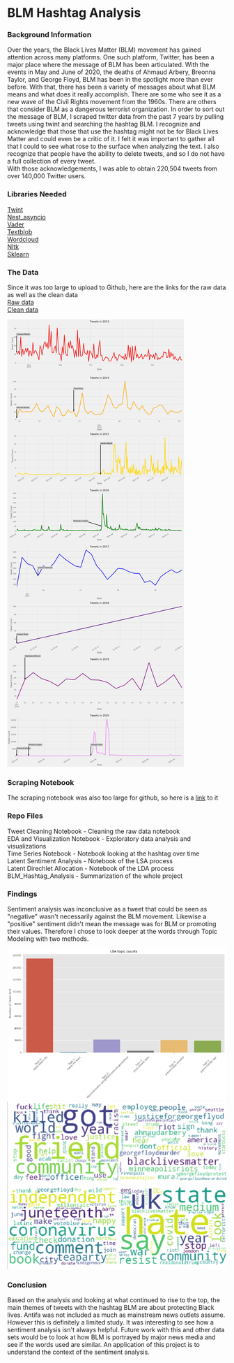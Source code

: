 # BLM Hashtag Analysis

### Background Information
Over the years, the Black Lives Matter (BLM) movement has gained attention across many platforms. One such platform, Twitter, has been a major place where the message of BLM has been articulated. With the events in May and June of 2020, the deaths of Ahmaud Arbery, Breonna Taylor, and George Floyd, BLM has been in the spotlight more than ever before. With that, there has been a variety of messages about what BLM means and what does it really accomplish. There are some who see it as a new wave of the Civil Rights movement from the 1960s. There are others that consider BLM as a dangerous terrorist organization. In order to sort out the message of BLM, I scraped twitter data from the past 7 years by pulling tweets using twint and searching the hashtag BLM.
I recognize and acknowledge that those that use the hashtag might not be for Black Lives Matter and could even be a critic of it. I felt it was important to gather all that I could to see what rose to the surface when analyzing the text. I also recognize that people have the ability to delete tweets, and so I do not have a full collection of every tweet. <br />
With those acknowledgements, I was able to obtain 220,504 tweets from over 140,000 Twitter users. 

### Libraries Needed
[Twint](https://pypi.org/project/twint/) <br />
[Nest_asyncio](https://pypi.org/project/nest-asyncio/) <br />
[Vader](https://pypi.org/project/vader-sentiment/) <br />
[Textblob](https://pypi.org/project/textblob/) <br />
[Wordcloud](https://pypi.org/project/wordcloud/) <br />
[Nltk](https://pypi.org/project/nltk/) <br />
[Sklearn](https://pypi.org/project/sklearn/) <br />

### The Data
Since it was too large to upload to Github, here are the links for the raw data as well as the clean data <br />
[Raw data](https://drive.google.com/drive/folders/15CaXeeJ8ned9FVKYocex9lPPSOnWqZ5B?usp=sharing) <br />
[Clean data](https://drive.google.com/file/d/1kPipsvCNzIIchTUzEt7NH4nrXxelIJvb/view?usp=sharing) <br />

![picture of a graph showing tweets over the years with the hashtag blm](https://github.com/roweyerboat/Capstone_Project/blob/master/Tweets%20over%20time.jpg)
<br />
### Scraping Notebook
The scraping notebook was also too large for github, so here is a [link](https://drive.google.com/file/d/165vOvt2XrFNWwK0m2iZSz35KV4PojxRc/view?usp=sharing) to it

### Repo Files
Tweet Cleaning Notebook - Cleaning the raw data notebook <br />
EDA and Visualization Notebook - Exploratory data analysis and visualizations <br />
Time Series Notebook - Notebook looking at the hashtag over time <br />
Latent Sentiment Analysis - Notebook of the LSA process <br />
Latent Direchlet Allocation - Notebook of the LDA process <br />
BLM_Hashtag_Analysis - Summarization of the whole project <br />

### Findings
Sentiment analysis was inconclusive as a tweet that could be seen as "negative" wasn't necessarily against the BLM movement. Likewise a "positive" sentiment didn't mean the message was for BLM or promoting their values. Therefore I chose to look deeper at the words through Topic Modeling with two methods. <br />

![LSA topic counts](https://github.com/roweyerboat/Capstone_Project/blob/master/LSA%20topic%20Counts.png)<br />
![LDA 4 topics](https://github.com/roweyerboat/Capstone_Project/blob/master/LDA%204%20topics.png)

### Conclusion
Based on the analysis and looking at what continued to rise to the top, the main themes of tweets with the hashtag BLM are about protecting Black lives. Antifa was not included as much as mainstream news outlets assume.
However this is definitely a limited study. It was interesting to see how a sentiment analysis isn't always helpful.
Future work with this and other data sets would be to look at how BLM is portrayed by major news media and see if the words used are similar. An application of this project is to understand the context of the sentiment analysis. 

